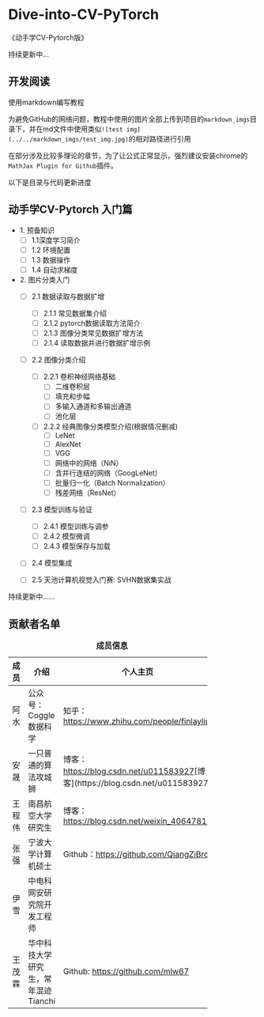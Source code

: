 # Dive-into-CV-PyTorch

《动手学CV-Pytorch版》

持续更新中...

## 开发阅读

使用markdown编写教程

为避免GitHub的网络问题，教程中使用的图片全部上传到项目的`markdown_imgs`目录下，并在md文件中使用类似`![test img](../../markdown_imgs/test_img.jpg)`的相对路径进行引用

在部分涉及比较多理论的章节，为了让公式正常显示，强烈建议安装chrome的`MathJax Plugin for Github`插件。

以下是目录与代码更新进度

## 动手学CV-Pytorch 入门篇

* 1\. 预备知识
    - [ ] 1.1深度学习简介
    - [ ] 1.2 环境配置
    - [ ] 1.3 数据操作
    - [ ] 1.4 自动求梯度
* 2\. 图片分类入门
    - [ ] 2.1 数据读取与数据扩增
        - [ ] 2.1.1 常见数据集介绍
        - [ ] 2.1.2 pytorch数据读取方法简介
        - [ ] 2.1.3 图像分类常见数据扩增方法
        - [ ] 2.1.4 读取数据并进行数据扩增示例
    - [ ] 2.2 图像分类介绍
        - [ ] 2.2.1 卷积神经网络基础
            - [ ] 二维卷积层
            - [ ] 填充和步幅
            - [ ] 多输入通道和多输出通道
            - [ ] 池化层
        - [ ] 2.2.2 经典图像分类模型介绍(根据情况删减)
            - [ ] LeNet
            - [ ] AlexNet
            - [ ] VGG
            - [ ] 网络中的网络（NiN）
            - [ ] 含并行连结的网络（GoogLeNet）
            - [ ] 批量归一化（Batch Normalization）
            - [ ] 残差网络（ResNet）
    - [ ] 2.3 模型训练与验证
        - [ ] 2.4.1 模型训练与调参
        - [ ] 2.4.2 模型微调
        - [ ] 2.4.3 模型保存与加载
    - [ ] 2.4 模型集成
    - [ ] 2.5 天池计算机视觉入门赛: SVHN数据集实战



持续更新中......


## 贡献者名单

<table align="center" style="width:80%;">
  <caption><b>成员信息</b></caption>
<thead>
  <tr>
    <th>成员</th>
    <th>介绍</th>
    <th>个人主页</th>
  </tr>
</thead>
<tbody>
  <tr>
    <td>阿水</td>
    <td><span style="font-weight:normal;font-style:normal;text-decoration:none">公众号：Coggle数据科学 </td>
    <td>知乎：<a href="https://www.zhihu.com/people/finlayliu"><span style="font-weight:normal;font-style:normal;text-decoration:none">https://www.zhihu.com/people/finlayliu</span></a></span></td>
  </tr>
  <tr>
    <td><span style="font-weight:normal;font-style:normal;text-decoration:none">安晟</span></td>
    <td><span style="font-weight:normal;font-style:normal;text-decoration:none">一只普通的算法攻城狮 </td>
    <td>博客：</span><a href="https://blog.csdn.net/u011583927"><span style="font-weight:normal;font-style:normal;text-decoration:none">https://blog.csdn.net/u011583927</span></a>[博客](https://blog.csdn.net/u011583927)</td>
  </tr>
  <tr>
    <td><span style="font-weight:normal;font-style:normal;text-decoration:none">王程伟</span></td>
    <td><span style="font-weight:normal;font-style:normal;text-decoration:none">南昌航空大学研究生   </td>
    <td>博客：</span><a href="https://blog.csdn.net/weixin_40647819"><span style="font-weight:normal;font-style:normal;text-decoration:none">https://blog.csdn.net/weixin_40647819</span></a></td>
  </tr>
  <tr>
    <td><span style="font-weight:normal;font-style:normal;text-decoration:none">张强</span></td>
    <td><span style="font-weight:normal;font-style:normal;text-decoration:none">宁波大学计算机硕士</td>
    <td>Github：</span><a href="https://github.com/QiangZiBro"><span style="font-weight:normal;font-style:normal;text-decoration:none">https://github.com/QiangZiBro</span></a></td>
  </tr>
  <tr>
    <td><span style="font-weight:normal;font-style:normal;text-decoration:none">伊雪</span></td>
    <td><span style="font-weight:normal;font-style:normal;text-decoration:none">中电科网安研究院开发工程师</span></td>
  </tr>
  <tr>
    <td><span style="font-weight:normal;font-style:normal;text-decoration:none">王茂霖</span></td>
    <td><span style="font-weight:normal;font-style:normal;text-decoration:none">华中科技大学研究生，常年混迹Tianchi   </td>
    <td>Github: </span><a href="https://github.com/mlw67"><span style="font-weight:normal;font-style:normal;text-decoration:none">https://github.com/mlw67</span></a></td>
  </tr>
</tbody>
</table> 



